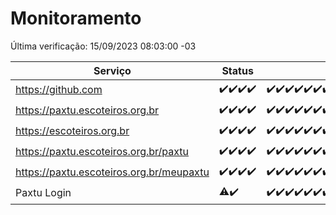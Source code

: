 # Monitoramento

Última verificação: 15/09/2023 08:03:00 -03

|Serviço|Status|Últimas 24h|
|---|---|---|
|https://github.com|<span title="2023-09-11: OK=5">✔️</span><span title="2023-09-12: OK=25">✔️</span><span title="2023-09-13: OK=31">✔️</span><span title="2023-09-14: OK=11">✔️</span>|<span title="14/09/2023 08:03:00 -03 : 200">✔️</span><span title="14/09/2023 09:11:00 -03 : 200">✔️</span><span title="14/09/2023 10:08:00 -03 : 200">✔️</span><span title="14/09/2023 11:04:00 -03 : 200">✔️</span><span title="14/09/2023 12:06:00 -03 : 200">✔️</span><span title="14/09/2023 13:07:00 -03 : 200">✔️</span><span title="14/09/2023 14:04:00 -03 : 200">✔️</span><span title="14/09/2023 15:07:00 -03 : 200">✔️</span><span title="14/09/2023 16:02:00 -03 : 200">✔️</span><span title="14/09/2023 17:06:00 -03 : 200">✔️</span><span title="14/09/2023 18:03:00 -03 : 200">✔️</span><span title="14/09/2023 19:04:00 -03 : 200">✔️</span><span title="14/09/2023 20:05:00 -03 : 200">✔️</span><span title="14/09/2023 21:28:00 -03 : 200">✔️</span><span title="14/09/2023 22:40:00 -03 : 200">✔️</span><span title="14/09/2023 23:14:00 -03 : 200">✔️</span><span title="15/09/2023 00:06:00 -03 : 200">✔️</span><span title="15/09/2023 01:07:00 -03 : 200">✔️</span><span title="15/09/2023 02:04:00 -03 : 200">✔️</span><span title="15/09/2023 03:08:00 -03 : 200">✔️</span><span title="15/09/2023 04:04:00 -03 : 200">✔️</span><span title="15/09/2023 05:08:00 -03 : 200">✔️</span><span title="15/09/2023 06:05:00 -03 : 200">✔️</span><span title="15/09/2023 07:06:00 -03 : 200">✔️</span><span title="15/09/2023 08:03:00 -03 : 200">✔️</span>|
|https://paxtu.escoteiros.org.br|<span title="2023-09-11: OK=5">✔️</span><span title="2023-09-12: OK=25">✔️</span><span title="2023-09-13: OK=31">✔️</span><span title="2023-09-14: OK=11">✔️</span>|<span title="14/09/2023 08:03:00 -03 : 200">✔️</span><span title="14/09/2023 09:11:00 -03 : 200">✔️</span><span title="14/09/2023 10:08:00 -03 : 200">✔️</span><span title="14/09/2023 11:04:00 -03 : 200">✔️</span><span title="14/09/2023 12:06:00 -03 : 200">✔️</span><span title="14/09/2023 13:07:00 -03 : 200">✔️</span><span title="14/09/2023 14:04:00 -03 : 200">✔️</span><span title="14/09/2023 15:07:00 -03 : 200">✔️</span><span title="14/09/2023 16:02:00 -03 : 200">✔️</span><span title="14/09/2023 17:06:00 -03 : 200">✔️</span><span title="14/09/2023 18:03:00 -03 : 200">✔️</span><span title="14/09/2023 19:04:00 -03 : 200">✔️</span><span title="14/09/2023 20:05:00 -03 : 200">✔️</span><span title="14/09/2023 21:28:00 -03 : 200">✔️</span><span title="14/09/2023 22:40:00 -03 : 200">✔️</span><span title="14/09/2023 23:14:00 -03 : 200">✔️</span><span title="15/09/2023 00:06:00 -03 : 200">✔️</span><span title="15/09/2023 01:07:00 -03 : 200">✔️</span><span title="15/09/2023 02:04:00 -03 : 200">✔️</span><span title="15/09/2023 03:08:00 -03 : 200">✔️</span><span title="15/09/2023 04:04:00 -03 : 200">✔️</span><span title="15/09/2023 05:08:00 -03 : 200">✔️</span><span title="15/09/2023 06:05:00 -03 : 200">✔️</span><span title="15/09/2023 07:06:00 -03 : 200">✔️</span><span title="15/09/2023 08:03:00 -03 : 200">✔️</span>|
|https://escoteiros.org.br|<span title="2023-09-11: OK=5">✔️</span><span title="2023-09-12: OK=25">✔️</span><span title="2023-09-13: OK=31">✔️</span><span title="2023-09-14: OK=11">✔️</span>|<span title="14/09/2023 08:03:00 -03 : 200">✔️</span><span title="14/09/2023 09:11:00 -03 : 200">✔️</span><span title="14/09/2023 10:08:00 -03 : 200">✔️</span><span title="14/09/2023 11:04:00 -03 : 200">✔️</span><span title="14/09/2023 12:06:00 -03 : 200">✔️</span><span title="14/09/2023 13:07:00 -03 : 200">✔️</span><span title="14/09/2023 14:04:00 -03 : 200">✔️</span><span title="14/09/2023 15:07:00 -03 : 200">✔️</span><span title="14/09/2023 16:02:00 -03 : 200">✔️</span><span title="14/09/2023 17:06:00 -03 : 200">✔️</span><span title="14/09/2023 18:03:00 -03 : 200">✔️</span><span title="14/09/2023 19:04:00 -03 : 200">✔️</span><span title="14/09/2023 20:05:00 -03 : 200">✔️</span><span title="14/09/2023 21:28:00 -03 : 200">✔️</span><span title="14/09/2023 22:40:00 -03 : 200">✔️</span><span title="14/09/2023 23:14:00 -03 : 200">✔️</span><span title="15/09/2023 00:06:00 -03 : 200">✔️</span><span title="15/09/2023 01:07:00 -03 : 200">✔️</span><span title="15/09/2023 02:04:00 -03 : 200">✔️</span><span title="15/09/2023 03:08:00 -03 : 200">✔️</span><span title="15/09/2023 04:04:00 -03 : 200">✔️</span><span title="15/09/2023 05:08:00 -03 : 200">✔️</span><span title="15/09/2023 06:05:00 -03 : 200">✔️</span><span title="15/09/2023 07:06:00 -03 : 200">✔️</span><span title="15/09/2023 08:03:00 -03 : 200">✔️</span>|
|https://paxtu.escoteiros.org.br/paxtu|<span title="2023-09-11: OK=1">✔️</span><span title="2023-09-12: OK=25">✔️</span><span title="2023-09-13: OK=31">✔️</span><span title="2023-09-14: OK=11">✔️</span>|<span title="14/09/2023 08:03:00 -03 : 200">✔️</span><span title="14/09/2023 09:11:00 -03 : 200">✔️</span><span title="14/09/2023 10:08:00 -03 : 200">✔️</span><span title="14/09/2023 11:04:00 -03 : 200">✔️</span><span title="14/09/2023 12:06:00 -03 : 200">✔️</span><span title="14/09/2023 13:07:00 -03 : 200">✔️</span><span title="14/09/2023 14:04:00 -03 : 200">✔️</span><span title="14/09/2023 15:07:00 -03 : 200">✔️</span><span title="14/09/2023 16:02:00 -03 : 200">✔️</span><span title="14/09/2023 17:06:00 -03 : 200">✔️</span><span title="14/09/2023 18:03:00 -03 : 200">✔️</span><span title="14/09/2023 19:04:00 -03 : 200">✔️</span><span title="14/09/2023 20:05:00 -03 : 200">✔️</span><span title="14/09/2023 21:28:00 -03 : 200">✔️</span><span title="14/09/2023 22:40:00 -03 : 200">✔️</span><span title="14/09/2023 23:14:00 -03 : 200">✔️</span><span title="15/09/2023 00:06:00 -03 : 200">✔️</span><span title="15/09/2023 01:07:00 -03 : 200">✔️</span><span title="15/09/2023 02:04:00 -03 : 200">✔️</span><span title="15/09/2023 03:08:00 -03 : 200">✔️</span><span title="15/09/2023 04:04:00 -03 : 200">✔️</span><span title="15/09/2023 05:08:00 -03 : 200">✔️</span><span title="15/09/2023 06:05:00 -03 : 200">✔️</span><span title="15/09/2023 07:06:00 -03 : 200">✔️</span><span title="15/09/2023 08:03:00 -03 : 200">✔️</span>|
|https://paxtu.escoteiros.org.br/meupaxtu|<span title="2023-09-11: OK=1">✔️</span><span title="2023-09-12: OK=25">✔️</span><span title="2023-09-13: OK=31">✔️</span><span title="2023-09-14: OK=11">✔️</span>|<span title="14/09/2023 08:03:00 -03 : 200">✔️</span><span title="14/09/2023 09:11:00 -03 : 200">✔️</span><span title="14/09/2023 10:08:00 -03 : 200">✔️</span><span title="14/09/2023 11:04:00 -03 : 200">✔️</span><span title="14/09/2023 12:06:00 -03 : 200">✔️</span><span title="14/09/2023 13:07:00 -03 : 200">✔️</span><span title="14/09/2023 14:04:00 -03 : 200">✔️</span><span title="14/09/2023 15:07:00 -03 : 200">✔️</span><span title="14/09/2023 16:02:00 -03 : 200">✔️</span><span title="14/09/2023 17:06:00 -03 : 200">✔️</span><span title="14/09/2023 18:03:00 -03 : 200">✔️</span><span title="14/09/2023 19:04:00 -03 : 200">✔️</span><span title="14/09/2023 20:05:00 -03 : 200">✔️</span><span title="14/09/2023 21:28:00 -03 : 200">✔️</span><span title="14/09/2023 22:40:00 -03 : 200">✔️</span><span title="14/09/2023 23:14:00 -03 : 200">✔️</span><span title="15/09/2023 00:06:00 -03 : 200">✔️</span><span title="15/09/2023 01:07:00 -03 : 200">✔️</span><span title="15/09/2023 02:04:00 -03 : 200">✔️</span><span title="15/09/2023 03:08:00 -03 : 200">✔️</span><span title="15/09/2023 04:04:00 -03 : 200">✔️</span><span title="15/09/2023 05:08:00 -03 : 200">✔️</span><span title="15/09/2023 06:05:00 -03 : 200">✔️</span><span title="15/09/2023 07:06:00 -03 : 200">✔️</span><span title="15/09/2023 08:03:00 -03 : 200">✔️</span>|
|Paxtu Login|<span title="2023-09-13: OK=24, Falhas=6">⚠️</span><span title="2023-09-14: OK=11">✔️</span>|<span title="14/09/2023 08:03:00 -03 : 200">✔️</span><span title="14/09/2023 09:11:00 -03 : 200">✔️</span><span title="14/09/2023 10:08:00 -03 : 200">✔️</span><span title="14/09/2023 11:04:00 -03 : 200">✔️</span><span title="14/09/2023 12:06:00 -03 : 200">✔️</span><span title="14/09/2023 13:07:00 -03 : 200">✔️</span><span title="14/09/2023 14:04:00 -03 : 200">✔️</span><span title="14/09/2023 15:07:00 -03 : 200">✔️</span><span title="14/09/2023 16:02:00 -03 : 200">✔️</span><span title="14/09/2023 17:06:00 -03 : 200">✔️</span><span title="14/09/2023 18:03:00 -03 : 200">✔️</span><span title="14/09/2023 19:04:00 -03 : 200">✔️</span><span title="14/09/2023 20:05:00 -03 : 200">✔️</span><span title="14/09/2023 21:28:00 -03 : 200">✔️</span><span title="14/09/2023 22:40:00 -03 : 200">✔️</span><span title="14/09/2023 23:14:00 -03 : 200">✔️</span><span title="15/09/2023 00:06:00 -03 : 200">✔️</span><span title="15/09/2023 01:07:00 -03 : 200">✔️</span><span title="15/09/2023 02:04:00 -03 : 200">✔️</span><span title="15/09/2023 03:08:00 -03 : 200">✔️</span><span title="15/09/2023 04:04:00 -03 : 200">✔️</span><span title="15/09/2023 05:08:00 -03 : 200">✔️</span><span title="15/09/2023 06:05:00 -03 : 200">✔️</span><span title="15/09/2023 07:06:00 -03 : 200">✔️</span><span title="15/09/2023 08:03:00 -03 : 200">✔️</span>|
